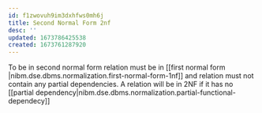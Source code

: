 ```yaml
---
id: f1zwovuh9im3dxhfws0mh6j
title: Second Normal Form 2nf
desc: ''
updated: 1673786425538
created: 1673761287920
---
```


To be in second normal form relation must be in [[first normal form |nibm.dse.dbms.normalization.first-normal-form-1nf]] and relation must not contain any partial dependencies. A relation will be in 2NF if it has no [[partial dependency|nibm.dse.dbms.normalization.partial-functional-dependecy]] 